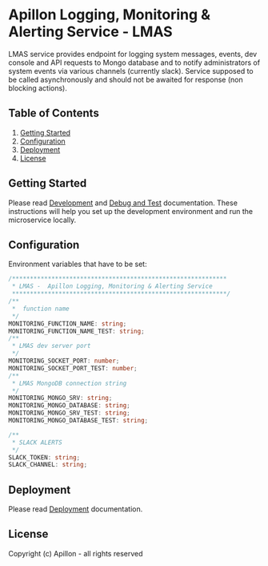 # Apillon Logging, Monitoring & Alerting Service - LMAS

LMAS service provides endpoint for logging system messages, events, dev console and API requests to Mongo database and to notify administrators of system events via various channels (currently slack). Service supposed to be called asynchronously and should not be awaited for response (non blocking actions).

## Table of Contents

1. [Getting Started](#getting-started)
2. [Configuration](#configuration)
3. [Deployment](#deployment)
4. [License](#license)

## Getting Started

Please read [Development](../../docs/development.md) and [Debug and Test](../../docs/debug-and-test.md) documentation. These instructions will help you set up the development environment and run the microservice locally.

## Configuration

Environment variables that have to be set:

```ts
/************************************************************
 * LMAS -  Apillon Logging, Monitoring & Alerting Service
 ************************************************************/
/**
 *  function name
 */
MONITORING_FUNCTION_NAME: string;
MONITORING_FUNCTION_NAME_TEST: string;
/**
 * LMAS dev server port
 */
MONITORING_SOCKET_PORT: number;
MONITORING_SOCKET_PORT_TEST: number;
/**
 * LMAS MongoDB connection string
 */
MONITORING_MONGO_SRV: string;
MONITORING_MONGO_DATABASE: string;
MONITORING_MONGO_SRV_TEST: string;
MONITORING_MONGO_DATABASE_TEST: string;

/**
 * SLACK ALERTS
 */
SLACK_TOKEN: string;
SLACK_CHANNEL: string;
```

## Deployment

Please read [Deployment](../../docs/deployment.md) documentation.

## License

Copyright (c) Apillon - all rights reserved
